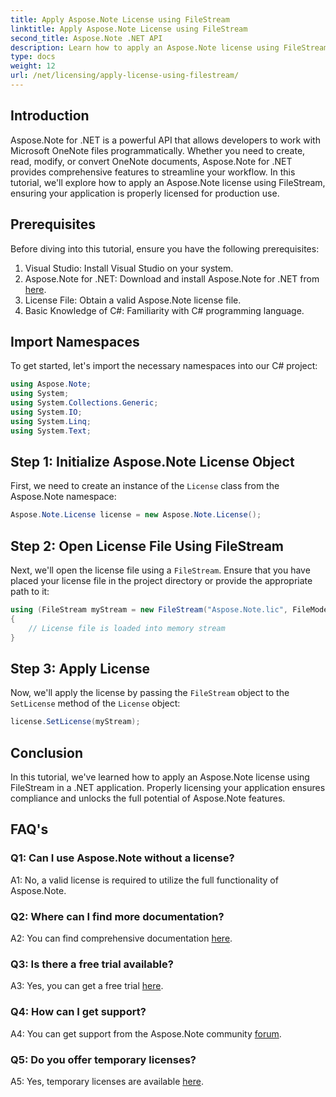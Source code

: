 ```yaml
---
title: Apply Aspose.Note License using FileStream
linktitle: Apply Aspose.Note License using FileStream
second_title: Aspose.Note .NET API
description: Learn how to apply an Aspose.Note license using FileStream in your .NET applications for seamless integration.
type: docs
weight: 12
url: /net/licensing/apply-license-using-filestream/
---
```

## Introduction

Aspose.Note for .NET is a powerful API that allows developers to work with Microsoft OneNote files programmatically. Whether you need to create, read, modify, or convert OneNote documents, Aspose.Note for .NET provides comprehensive features to streamline your workflow. In this tutorial, we'll explore how to apply an Aspose.Note license using FileStream, ensuring your application is properly licensed for production use.

## Prerequisites

Before diving into this tutorial, ensure you have the following prerequisites:

1. Visual Studio: Install Visual Studio on your system.
2. Aspose.Note for .NET: Download and install Aspose.Note for .NET from [here](https://releases.aspose.com/note/net/).
3. License File: Obtain a valid Aspose.Note license file.
4. Basic Knowledge of C#: Familiarity with C# programming language.

## Import Namespaces

To get started, let's import the necessary namespaces into our C# project:

```csharp
using Aspose.Note;
using System;
using System.Collections.Generic;
using System.IO;
using System.Linq;
using System.Text;
```

## Step 1: Initialize Aspose.Note License Object

First, we need to create an instance of the `License` class from the Aspose.Note namespace:

```csharp
Aspose.Note.License license = new Aspose.Note.License();
```

## Step 2: Open License File Using FileStream

Next, we'll open the license file using a `FileStream`. Ensure that you have placed your license file in the project directory or provide the appropriate path to it:

```csharp
using (FileStream myStream = new FileStream("Aspose.Note.lic", FileMode.Open))
{
    // License file is loaded into memory stream
}
```

## Step 3: Apply License

Now, we'll apply the license by passing the `FileStream` object to the `SetLicense` method of the `License` object:

```csharp
license.SetLicense(myStream);
```

## Conclusion

In this tutorial, we've learned how to apply an Aspose.Note license using FileStream in a .NET application. Properly licensing your application ensures compliance and unlocks the full potential of Aspose.Note features.

## FAQ's

### Q1: Can I use Aspose.Note without a license?

A1: No, a valid license is required to utilize the full functionality of Aspose.Note.

### Q2: Where can I find more documentation?

A2: You can find comprehensive documentation [here](https://reference.aspose.com/note/net/).

### Q3: Is there a free trial available?

A3: Yes, you can get a free trial [here](https://releases.aspose.com/).

### Q4: How can I get support?

A4: You can get support from the Aspose.Note community [forum](https://forum.aspose.com/c/note/28).

### Q5: Do you offer temporary licenses?

A5: Yes, temporary licenses are available [here](https://purchase.aspose.com/temporary-license/).
